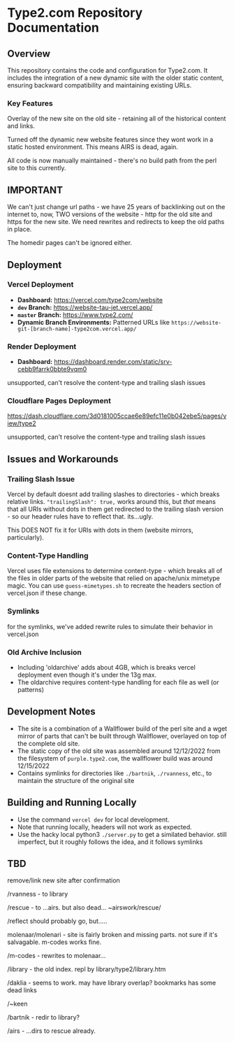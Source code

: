 # Type2.com Repository Documentation

## Overview

This repository contains the code and configuration for Type2.com. It includes the integration of a new dynamic site with the older static content, ensuring backward compatibility and maintaining existing URLs.

### Key Features

Overlay of the new site on the old site - retaining all of the historical content and links.

Turned off the dynamic new website features since they wont work in a static hosted environment.   This means AIRS is dead, again.

All code is now manually maintained - there's no build path from the perl site to this currently.


## IMPORTANT

We can't just change url paths - we have 25 years of backlinking out on the internet to, now, TWO versions of the website - http for the old site and https for the new site.  We need rewrites and redirects to keep the old paths in place.

The homedir pages can't be ignored either.


## Deployment

### Vercel Deployment

- **Dashboard:** https://vercel.com/type2com/website
- **`dev` Branch:** https://website-tau-jet.vercel.app/
- **`master` Branch:** https://www.type2.com/
- **Dynamic Branch Environments:** Patterned URLs like `https://website-git-[branch-name]-type2com.vercel.app/`

### Render Deployment

- **Dashboard:** https://dashboard.render.com/static/srv-cebb9farrk0bbte9vqm0

unsupported, can't resolve the content-type and trailing slash issues

### Cloudflare Pages Deployment

https://dash.cloudflare.com/3d0181005ccae6e89efc11e0b042ebe5/pages/view/type2

unsupported, can't resolve the content-type and trailing slash issues

## Issues and Workarounds

### Trailing Slash Issue

Vercel by default doesnt add trailing slashes to directories - which breaks relative links.   `"trailingSlash": true,` works around this, but _that_ means that all URIs without dots in them get redirected to the trailing slash version - so our header rules have to reflect that.  its...ugly.

This DOES NOT fix it for URIs with dots in them (website mirrors, particularly).

### Content-Type Handling

Vercel uses file extensions to determine content-type - which breaks all of the files in older parts of the website that relied on apache/unix mimetype magic.  You can use `guess-mimetypes.sh` to recreate the headers section of vercel.json if these change.

### Symlinks

for the symlinks, we've added rewrite rules to simulate their behavior in vercel.json

### Old Archive Inclusion

- Including 'oldarchive' adds about 4GB, which is breaks vercel deployment even though it's under the 13g max.
- The oldarchive requires content-type handling for each file as well (or patterns)

## Development Notes

- The site is a combination of a Wallflower build of the perl site and a wget mirror of parts that can't be built through Wallflower, overlayed on top of the complete old site.
- The static copy of the old site was assembled around 12/12/2022 from the filesystem of `purple.type2.com`, the wallflower build was around 12/15/2022
- Contains symlinks for directories like `./bartnik`, `./rvanness`, etc., to maintain the structure of the original site

## Building and Running Locally

- Use the command `vercel dev` for local development.
- Note that running locally, headers will not work as expected.
- Use the hacky local python3 `./server.py` to get a similated behavior.   still imperfect, but it roughly follows the idea, and it follows symlinks


## TBD

remove/link new site after confirmation

/rvanness - to library

/rescue - to ...airs.  but also dead... ~airswork/rescue/

/reflect should probably go, but.....

molenaar/molenari - site is fairly broken and missing parts.  not sure if it's salvagable.  m-codes works fine.

/m-codes - rewrites to molenaar...

/library - the old index.  repl by library/type2/library.htm

/daklia - seems to work. may have library overlap?  bookmarks has some dead links

/~keen

/bartnik - redir to library?

/airs - ...dirs to rescue already.

